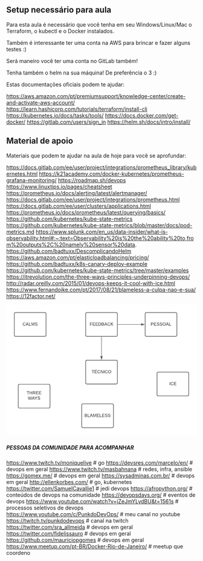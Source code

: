 ## Setup necessário para aula
Para esta aula é necessário que você tenha em seu Windows/Linux/Mac o Terraform, o kubectl e o Docker instalados.

Também é interessante ter uma conta na AWS para brincar e fazer alguns testes :)

Será maneiro você ter uma conta no GitLab também!

Tenha também o helm na sua máquina! De preferência o 3 :)

Estas documentações oficiais podem te ajudar:

https://aws.amazon.com/pt/premiumsupport/knowledge-center/create-and-activate-aws-account/
https://learn.hashicorp.com/tutorials/terraform/install-cli
https://kubernetes.io/docs/tasks/tools/
https://docs.docker.com/get-docker/
https://gitlab.com/users/sign_in
https://helm.sh/docs/intro/install/



## Material de apoio
Materiais que podem te ajudar na aula de hoje para você se aprofundar:

https://docs.gitlab.com/ee/user/project/integrations/prometheus_library/kubernetes.html
https://k21academy.com/docker-kubernetes/prometheus-grafana-monitoring/
https://roadmap.sh/devops
https://www.linuxtips.io/pages/cheatsheet
https://prometheus.io/docs/alerting/latest/alertmanager/
https://docs.gitlab.com/ee/user/project/integrations/prometheus.html
https://docs.gitlab.com/ee/user/clusters/applications.html
https://prometheus.io/docs/prometheus/latest/querying/basics/
https://github.com/kubernetes/kube-state-metrics
https://github.com/kubernetes/kube-state-metrics/blob/master/docs/pod-metrics.md
https://www.splunk.com/en_us/data-insider/what-is-observability.html#:~:text=Observability%20is%20the%20ability%20to,from%20outputs%2C%20namely%20sensor%20data.
https://github.com/badtuxx/DescomplicandoHelm
https://aws.amazon.com/pt/elasticloadbalancing/pricing/
https://github.com/badtuxx/k8s-canary-deploy-example
https://github.com/kubernetes/kube-state-metrics/tree/master/examples
https://itrevolution.com/the-three-ways-principles-underpinning-devops/
http://radar.oreilly.com/2015/01/devops-keeps-it-cool-with-ice.html
https://www.fernandoike.com/pt/2017/08/21/blameless-a-culpa-nao-e-sua/
https://12factor.net/


![](imgs/three.png)


##### PESSOAS DA COMUNIDADE PARA ACOMPANHAR

https://www.twitch.tv/moniquelive # go
https://devsres.com/marcelo/en/ # devops em geral
https://www.twitch.tv/masbahnana # redes, infra, ansible
https://gomex.me/ # devops em geral
https://sysadminas.com.br/ # devops em geral
http://ellenkorbes.com/ # go, kubernetes
https://twitter.com/SamuelCavallie1 # jedi devops
https://afropython.org/ # conteúdos de devops na comunidade
https://devopsdays.org/ # eventos de devops
https://www.youtube.com/watch?v=jZeJmYLydBU&t=1561s # processos seletivos de devops
https://www.youtube.com/c/PunkdoDevOps/ # meu canal no youtube
https://twitch.tv/punkdodevops # canal na twitch
https://twitter.com/sra_allmeida # devops em geral
https://twitter.com/fidelissauro # devops em geral
https://github.com/mauriciopgomes # devops em geral
https://www.meetup.com/pt-BR/Docker-Rio-de-Janeiro/ # meetup que coordeno